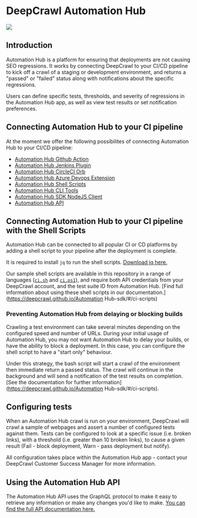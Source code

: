 # DeepCrawl Automation Hub

[<img src="https://www.deepcrawl.com/wp-content/themes/deepcrawl/images/logo-footer.svg">](https://www.deepcrawl.com/)

## Introduction

Automation Hub is a platform for ensuring that deployments are not causing SEO regressions. It works by connecting DeepCrawl to your CI/CD pipeline to kick off a crawl of a staging or development environment, and returns a "passed" or "failed" status along with notifications about the specific regressions.

Users can define specific tests, thresholds, and severity of regressions in the Automation Hub app, as well as view test results or set notification preferences.

## Connecting Automation Hub to your CI pipeline

At the moment we offer the following possibilites of connecting Automation Hub to your CI/CD pipeline:

- [Automation Hub Github Action](https://github.com/deepcrawl/deepcrawl-test-action)
- [Automation Hub Jenkins Plugin](https://github.com/jenkinsci/deepcrawl-test-plugin)
- [Automation Hub CircleCI Orb](https://github.com/deepcrawl/deepcrawl-test-orb)
- [Automation Hub Azure Devops Extension](./azure-devops-extension/README.md)
- [Automation Hub Shell Scripts](#connecting-automation-hub-to-your-ci-pipeline-with-the-shell-scripts)
- [Automation Hub CLI Tools](https://github.com/deepcrawl/deepcrawl-test/tree/main/packages/test-cli/README.md)
- [Automation Hub SDK NodeJS Client](https://github.com/deepcrawl/deepcrawl-test/tree/main/packages/test-nodejs-sdk/README.md)
- [Automation Hub API](https://deepcrawl.github.io/automator-sdk/)

## Connecting Automation Hub to your CI pipeline with the Shell Scripts

Automation Hub can be connected to all popular CI or CD platforms by adding a shell script to your pipeline after the deployment is complete.

It is required to install `jq` to run the shell scripts. [Download jq here.](https://stedolan.github.io/jq/download/)

Our sample shell scripts are available in this repository in a range of languages ([`ci.sh`](ci.sh) and [`ci.ps1`](ci.ps1)), and require both API credentials from your DeepCrawl account, and the test suite ID from Automation Hub.
[Find full information about using these shell scripts in our documentation.](https://deepcrawl.github.io/Automation Hub-sdk/#/ci-scripts)

### Preventing Automation Hub from delaying or blocking builds

Crawling a test environment can take several minutes depending on the configured speed and number of URLs. During your initial usage of Automation Hub, you may not want Automation Hub to delay your builds, or have the ability to block a deployment.
In this case, you can configure the shell script to have a "start only" behaviour.

Under this strategy, the bash script will start a crawl of the environment then immediate return a passed status. The crawl will continue in the background and will send a notification of the test results on completion. [See the documentation for further information](https://deepcrawl.github.io/Automation Hub-sdk/#/ci-scripts).

## Configuring tests

When an Automation Hub crawl is run on your environment, DeepCrawl will crawl a sample of webpages and assert a number of configured tests against them. Tests can be configured to look at a specific issue (i.e. broken links), with a threshold (i.e. greater than 10 broken links), to cause a given result (Fail - block deployment, Warn - pass deployment but notify).

All configuration takes place within the Automation Hub app - contact your DeepCrawl Customer Success Manager for more information.

## Using the Automation Hub API

The Automation Hub API uses the GraphQL protocol to make it easy to retrieve any information or make any changes you'd like to make. [You can find the full API documentation here.](https://deepcrawl.github.io/automator-sdk/)
